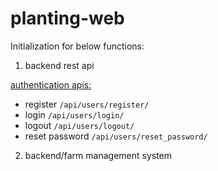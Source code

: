 # planting-web

Initialization for below functions:

1. backend rest api 
  
  [authentication apis:](https://github.com/onlinePlanting-engineering/planting-web/wiki/Authentication-API)
  - register `/api/users/register/`
  - login `/api/users/login/`
  - logout  `/api/users/logout/`
  - reset password  `/api/users/reset_password/`
  
2. backend/farm management system
